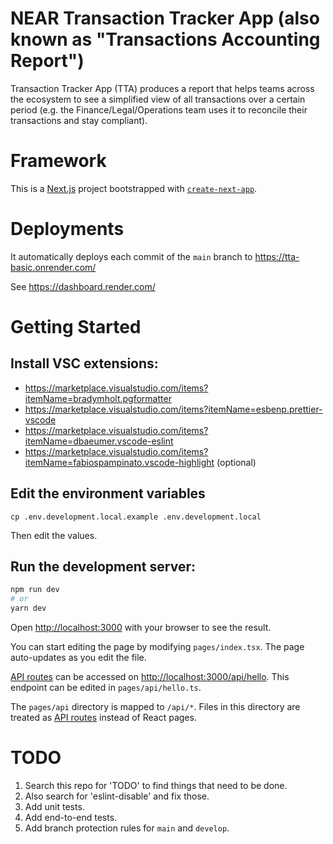 # NEAR Transaction Tracker App (also known as "Transactions Accounting Report")

Transaction Tracker App (TTA) produces a report that helps teams across the ecosystem to see a simplified view of all transactions over a certain period (e.g. the Finance/Legal/Operations team uses it to reconcile their transactions and stay compliant).

# Framework

This is a [Next.js](https://nextjs.org/) project bootstrapped with [`create-next-app`](https://github.com/vercel/next.js/tree/canary/packages/create-next-app).

# Deployments

It automatically deploys each commit of the `main` branch to https://tta-basic.onrender.com/

See https://dashboard.render.com/

# Getting Started

## Install VSC extensions:

- https://marketplace.visualstudio.com/items?itemName=bradymholt.pgformatter
- https://marketplace.visualstudio.com/items?itemName=esbenp.prettier-vscode
- https://marketplace.visualstudio.com/items?itemName=dbaeumer.vscode-eslint
- https://marketplace.visualstudio.com/items?itemName=fabiospampinato.vscode-highlight (optional)

## Edit the environment variables

`cp .env.development.local.example .env.development.local`

Then edit the values.

## Run the development server:

```bash
npm run dev
# or
yarn dev
```

Open [http://localhost:3000](http://localhost:3000) with your browser to see the result.

You can start editing the page by modifying `pages/index.tsx`. The page auto-updates as you edit the file.

[API routes](https://nextjs.org/docs/api-routes/introduction) can be accessed on [http://localhost:3000/api/hello](http://localhost:3000/api/hello). This endpoint can be edited in `pages/api/hello.ts`.

The `pages/api` directory is mapped to `/api/*`. Files in this directory are treated as [API routes](https://nextjs.org/docs/api-routes/introduction) instead of React pages.

# TODO

1. Search this repo for 'TODO' to find things that need to be done.
1. Also search for 'eslint-disable' and fix those.
1. Add unit tests.
1. Add end-to-end tests.
1. Add branch protection rules for `main` and `develop`.
